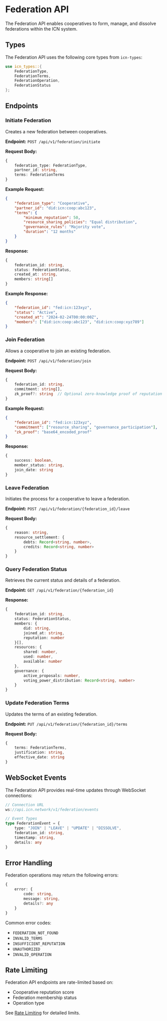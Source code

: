 # Federation API

The Federation API enables cooperatives to form, manage, and dissolve federations within the ICN system.

## Types

The Federation API uses the following core types from `icn-types`:

```rust
use icn_types::{
    FederationType,
    FederationTerms,
    FederationOperation,
    FederationStatus
};
```

## Endpoints

### Initiate Federation

Creates a new federation between cooperatives.

**Endpoint:** `POST /api/v1/federation/initiate`

**Request Body:**
```typescript
{
    federation_type: FederationType,
    partner_id: string,
    terms: FederationTerms
}
```

**Example Request:**
```json
{
    "federation_type": "Cooperative",
    "partner_id": "did:icn:coop:abc123",
    "terms": {
        "minimum_reputation": 50,
        "resource_sharing_policies": "Equal distribution",
        "governance_rules": "Majority vote",
        "duration": "12 months"
    }
}
```

**Response:**
```typescript
{
    federation_id: string,
    status: FederationStatus,
    created_at: string,
    members: string[]
}
```

**Example Response:**
```json
{
    "federation_id": "fed:icn:123xyz",
    "status": "Active",
    "created_at": "2024-02-24T00:00:00Z",
    "members": ["did:icn:coop:abc123", "did:icn:coop:xyz789"]
}
```

### Join Federation

Allows a cooperative to join an existing federation.

**Endpoint:** `POST /api/v1/federation/join`

**Request Body:**
```typescript
{
    federation_id: string,
    commitment: string[],
    zk_proof?: string  // Optional zero-knowledge proof of reputation
}
```

**Example Request:**
```json
{
    "federation_id": "fed:icn:123xyz",
    "commitment": ["resource_sharing", "governance_participation"],
    "zk_proof": "base64_encoded_proof"
}
```

**Response:**
```typescript
{
    success: boolean,
    member_status: string,
    join_date: string
}
```

### Leave Federation

Initiates the process for a cooperative to leave a federation.

**Endpoint:** `POST /api/v1/federation/{federation_id}/leave`

**Request Body:**
```typescript
{
    reason: string,
    resource_settlement: {
        debts: Record<string, number>,
        credits: Record<string, number>
    }
}
```

### Query Federation Status

Retrieves the current status and details of a federation.

**Endpoint:** `GET /api/v1/federation/{federation_id}`

**Response:**
```typescript
{
    federation_id: string,
    status: FederationStatus,
    members: {
        did: string,
        joined_at: string,
        reputation: number
    }[],
    resources: {
        shared: number,
        used: number,
        available: number
    },
    governance: {
        active_proposals: number,
        voting_power_distribution: Record<string, number>
    }
}
```

### Update Federation Terms

Updates the terms of an existing federation.

**Endpoint:** `PUT /api/v1/federation/{federation_id}/terms`

**Request Body:**
```typescript
{
    terms: FederationTerms,
    justification: string,
    effective_date: string
}
```

## WebSocket Events

The Federation API provides real-time updates through WebSocket connections:

```typescript
// Connection URL
ws://api.icn.network/v1/federation/events

// Event Types
type FederationEvent = {
    type: "JOIN" | "LEAVE" | "UPDATE" | "DISSOLVE",
    federation_id: string,
    timestamp: string,
    details: any
}
```

## Error Handling

Federation operations may return the following errors:

```typescript
{
    error: {
        code: string,
        message: string,
        details?: any
    }
}
```

Common error codes:
- `FEDERATION_NOT_FOUND`
- `INVALID_TERMS`
- `INSUFFICIENT_REPUTATION`
- `UNAUTHORIZED`
- `INVALID_OPERATION`

## Rate Limiting

Federation API endpoints are rate-limited based on:
- Cooperative reputation score
- Federation membership status
- Operation type

See [Rate Limiting](../guides/rate-limiting.md) for detailed limits. 